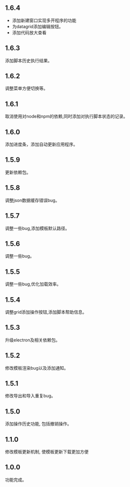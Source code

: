 ## 1.6.4
- 添加新建窗口实现多开程序的功能
- 为datagrid添加编辑按钮。
- 添加代码放大查看
## 1.6.3
添加脚本历史执行结果。
## 1.6.2
调整菜单方便切换等。
## 1.6.1
取消使用对node和npm的依赖,同时添加对执行脚本状态的记录。
## 1.6.0
添加进度条，添加自动更新应用程序。
## 1.5.9
更新依赖包。
## 1.5.8
调整json数据缓存错误bug。
## 1.5.7
调整一些bug,添加模板默认路径。
## 1.5.6
调整一些bug。
## 1.5.5
调整一些bug,优化加载效率。
## 1.5.4
调整grid添加操作按钮,添加脚本帮助信息。
## 1.5.3
升级electron及相关依赖包。
## 1.5.2
修改模板渲染bug以及添加通知。
## 1.5.1
修改导出和导入重复bug。
## 1.5.0
添加操作历史功能, 包括撤销操作。
## 1.1.0
修改模板更新机制, 使模板更新下载更加方便
## 1.0.0
功能完成。
